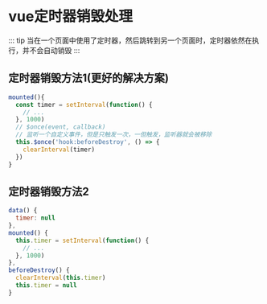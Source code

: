 # vue定时器销毁处理
::: tip
当在一个页面中使用了定时器，然后跳转到另一个页面时，定时器依然在执行，并不会自动销毁
:::

## 定时器销毁方法1(更好的解决方案)

```js
mounted(){
  const timer = setInterval(function() {
    // ...
  }, 1000)
  // $once(event, callback)
  // 监听一个自定义事件，但是只触发一次，一但触发，监听器就会被移除
  this.$once('hook:beforeDestroy', () => {
    clearInterval(timer)
  })
}
```

## 定时器销毁方法2

```js
data() {
  timer: null
},
mounted() {
  this.timer = setInterval(function() {
    // ...
  }, 1000)
},
beforeDestroy() {
  clearInterval(this.timer)
  this.timer = null
}
```